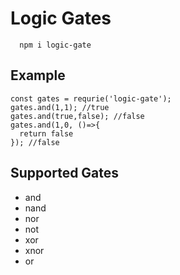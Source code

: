 # Logic Gates

```
  npm i logic-gate
```

## Example
```
const gates = requrie('logic-gate');
gates.and(1,1); //true
gates.and(true,false); //false
gates.and(1,0, ()=>{
  return false
}); //false
```
## Supported Gates
* and
* nand
* nor
* not
* xor
* xnor
* or
